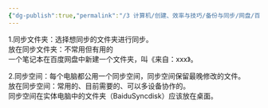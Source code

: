 ```yaml
---
{"dg-publish":true,"permalink":"/3 计算机/创建、效率与技巧/备份与同步/网盘/百度网盘文件管理/","title":"百度网盘文件管理"}
---
```



1.同步文件夹：选择想同步的文件夹进行同步。  
放在同步文件夹：不常用但有用的  
一个笔记本在百度网盘中新建一个文件夹，叫《来自：xxx》。

2.同步空间：每个电脑都公用一个同步空间，同步空间保留最晚修改的文件。  
放在同步空间：常用的、目前需要的、可以多设备协作的。  
同步空间在实体电脑中的文件夹（BaiduSyncdisk）应该放在桌面。